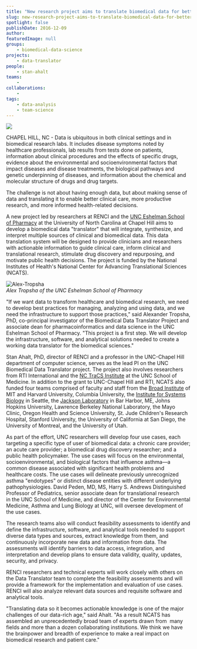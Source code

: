 ```yaml
---
title: "New research project aims to translate biomedical data for better healthcare, research, and policy-making"
slug: new-research-project-aims-to-translate-biomedical-data-for-better-healthcare-research-and-policy-making
spotlight: false
publishDate: 2016-12-09
author: 
featuredImage: null
groups:
    - biomedical-data-science
projects:
    - data-translator
people:
    - stan-ahalt
teams: 
    - 
collaborations:
    - 
tags:
    - data-analysis
    - team-science
---
```

![](https://renci.org/wp-content/uploads/2016/12/Medical-doctor-stock-icons-1024x731.jpg)

CHAPEL HILL, NC - Data is ubiquitous in both clinical settings and in biomedical research labs. It includes disease symptoms noted by healthcare professionals, lab results from tests done on patients, information about clinical procedures and the effects of specific drugs, evidence about the environmental and socioenvironmental factors that impact diseases and disease treatments, the biological pathways and genetic underpinning of diseases, and information about the chemical and molecular structure of drugs and drug targets. 

The challenge is not about having enough data, but about making sense of data and translating it to enable better clinical care, more productive research, and more informed health-related decisions.

A new project led by researchers at RENCI and the [UNC Eshelman School of Pharmacy](https://pharmacy.unc.edu/) at the University of North Carolina at Chapel Hill aims to develop a biomedical data "translator" that will integrate, synthesize, and interpret multiple sources of clinical and biomedical data. This data translation system will be designed to provide clinicians and researchers with actionable information to guide clinical care, inform clinical and translational research, stimulate drug discovery and repurposing, and motivate public health decisions. The project is funded by the National Institutes of Health's National Center for Advancing Translational Sciences (NCATS).

![Alex-Tropsha](https://renci.org/wp-content/uploads/2016/12/Alex-Tropsha-300x200.jpg)  
_Alex Tropsha of the UNC Eshelman School of Pharmacy_

"If we want data to transform healthcare and biomedical research, we need to develop best practices for managing, analyzing and using data, and we need the infrastructure to support those practices," said Alexander Tropsha, PhD, co-principal investigator of the Biomedical Data Translator Project and associate dean for pharmacoinformatics and data science in the UNC Eshelman School of Pharmacy. "This project is a first step. We will develop the infrastructure, software, and analytical solutions needed to create a working data translator for the biomedical sciences."

Stan Ahalt, PhD, director of RENCI and a professor in the UNC-Chapel Hill department of computer science, serves as the lead PI on the UNC Biomedical Data Translator project. The project also involves researchers from RTI International and the [NC TraCS Institute](https://tracs.unc.edu/) at the UNC School of Medicine. In addition to the grant to UNC-Chapel Hill and RTI, NCATS also funded four teams comprised of faculty and staff from the [Broad Institute](https://www.broadinstitute.org/) of MIT and Harvard University, Columbia University, the [Institute for Systems Biology](https://www.systemsbiology.org/) in Seattle, the [Jackson Laboratory](https://www.jax.org/) in Bar Harbor, ME, Johns Hopkins University, Lawrence Berkeley National Laboratory, the Mayo Clinic, Oregon Health and Science University, St. Jude Children's Research Hospital, Stanford University, the University of California at San Diego, the University of Montreal, and the University of Utah.

As part of the effort, UNC researchers will develop four use cases, each targeting a specific type of user of biomedical data: a chronic care provider; an acute care provider; a biomedical drug discovery researcher; and a public health policymaker. The use cases will focus on the environmental, socioenvironmental, and biological factors that influence asthma—a common disease associated with significant health problems and healthcare costs. The use cases will delineate previously unrecognized asthma "endotypes" or distinct disease entities with different underlying pathophysiologies. David Peden, MD, MS, Harry S. Andrews Distinguished Professor of Pediatrics, senior associate dean for translational research in the UNC School of Medicine, and director of the Center for Environmental Medicine, Asthma and Lung Biology at UNC, will oversee development of the use cases.

The research teams also will conduct feasibility assessments to identify and define the infrastructure, software, and analytical tools needed to support diverse data types and sources, extract knowledge from them, and continuously incorporate new data and information from data. The assessments will identify barriers to data access, integration, and interpretation and develop plans to ensure data validity, quality, updates, security, and privacy.

RENCI researchers and technical experts will work closely with others on the Data Translator team to complete the feasibility assessments and will provide a framework for the implementation and evaluation of use cases. RENCI will also analyze relevant data sources and requisite software and analytical tools.

"Translating data so it becomes actionable knowledge is one of the major challenges of our data-rich age," said Ahalt. "As a result NCATS has assembled an unprecedentedly broad team of experts drawn from  many fields and more than a dozen collaborating institutions. We think we have the brainpower and breadth of experience to make a real impact on biomedical research and patient care."

